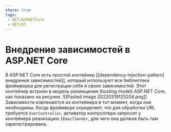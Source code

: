 ```yaml
---
share: true
tags:
 - NET/ASPNETCore
 - NET/DI
---
```

# Внедрение зависимостей в ASP.NET Core
В ASP.NET Core есть простой контейнер [[dependency-injection-pattern|внедрения зависимостей]],  который используют все библиотеки фреймворка для регистрации себя и своих зависимостей. Этот контейнер встроен в модель размещения (hosting model) ASP.NET Core, как показано на рисунке.
![[Pasted image 20220319125204.png]]
Зависимости извлекаются из контейнера в тот момент, когда они необходимы. Когда фреймворк определяет, что для обработки URL требуется `UserController`, активатор контроллера запросит у контейнера реализацию `IEmailSender`, для чего она должна быть там зарегистрирована.
